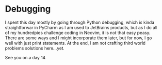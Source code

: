 # Debugging

I spent this day mostly by going through Python debugging, which is kinda straightforwar in 
PyCharm as I am used to JetBrains products, but as I do all of my hundredpies challenge coding 
in Neovim, it is not that easy peasy. There are some ways and I might incorporate them later, 
but for now, I go well with just print statements. At the end, I am not crafting third world problems 
solutions here...yet.

See you on a day 14.
